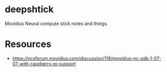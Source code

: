 # deepshtick

Movidius Neural compute stick notes and things.


# Resources

* https://ncsforum.movidius.com/discussion/118/movidius-nc-sdk-1-07-07-with-raspberry-pi-support
